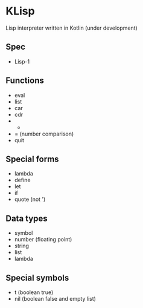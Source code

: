 # KLisp
Lisp interpreter written in Kotlin (under development)

## Spec

- Lisp-1

## Functions

- eval
- list
- car
- cdr
- +
- = (number comparison)
- quit

## Special forms

- lambda
- define
- let
- if
- quote (not ')

## Data types

- symbol
- number (floating point)
- string
- list
- lambda

## Special symbols

- t (boolean true)
- nil (boolean false and empty list)